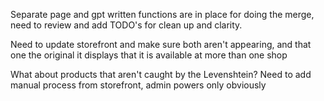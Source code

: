 Separate page and gpt written functions are in place for doing the merge, need to review and add TODO's for clean up and clarity.

Need to update storefront and make sure both aren't appearing, and that one the original it displays that it is available at more than one shop

What about products that aren't caught by the Levenshtein? Need to add manual process from storefront, admin powers only obviously